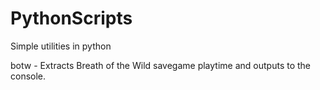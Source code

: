 # PythonScripts
Simple utilities in python

botw - Extracts Breath of the Wild savegame playtime and outputs to the console.
